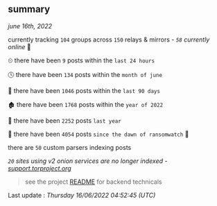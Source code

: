 
## summary
_june 16th, 2022_

currently tracking `104` groups across `150` relays & mirrors - _`58` currently online_ 📡

⏲ there have been `9` posts within the `last 24 hours`

🕓 there have been `134` posts within the `month of june`

📅 there have been `1046` posts within the `last 90 days`

🏚 there have been `1768` posts within the `year of 2022`

🚀 there have been `2252` posts `last year`

🦕 there have been `4054` posts `since the dawn of ransomwatch` 🐣

there are `50` custom parsers indexing posts

_`20` sites using v2 onion services are no longer indexed - [support.torproject.org](https://support.torproject.org/onionservices/v2-deprecation/)_

> see the project [README](https://github.com/jmousqueton/ransomwatch#readme) for backend technicals



Last update : _Thursday 16/06/2022 04:52:45 (UTC)_

